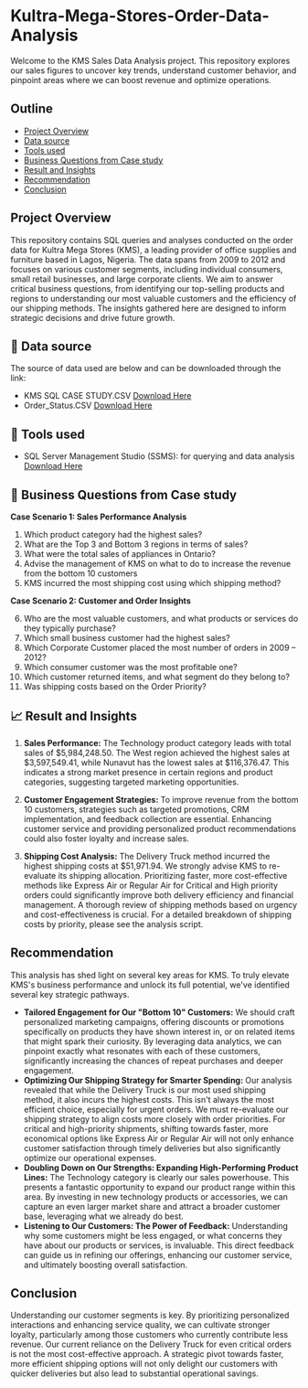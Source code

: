 # Kultra-Mega-Stores-Order-Data-Analysis

Welcome to the KMS Sales Data Analysis project. This repository explores our sales figures to uncover key trends, understand customer behavior, and pinpoint areas where we can boost revenue and optimize operations. 

## Outline
- [Project Overview](#project-overview)
- [Data source](#data-source)
- [Tools used](#tools-used)
- [Business Questions from Case study](#business-questions-from-case-study)
- [Result and Insights](#result-and-insights)
- [Recommendation](#Recommendation)
- [Conclusion](#conclusion)


## Project Overview
This repository contains SQL queries and analyses conducted on the order data for Kultra Mega Stores (KMS), a leading provider of office supplies and furniture based in Lagos, Nigeria. The data spans from 2009 to 2012 and focuses on various customer segments, including individual consumers, small retail businesses, and large corporate clients. We aim to answer critical business questions, from identifying our top-selling products and regions to understanding our most valuable customers and the efficiency of our shipping methods. The insights gathered here are designed to inform strategic decisions and drive future growth.

## 📁 Data source
The source of data used are below and can be downloaded through the link:
- KMS SQL CASE STUDY.CSV [Download Here](https://canvas.instructure.com/files/302721273/download?download_frd=1)
- Order_Status.CSV [Download Here](https://canvas.instructure.com/files/302963135/download?download_frd=1)

## 🧰 Tools used
- SQL Server Management Studio (SSMS): for querying and data analysis [Download Here](https://learn.microsoft.com/en-us/ssms/sql-server-management-studio-ssms) 

## 🧠 Business Questions from Case study
   **Case Scenario 1: Sales Performance Analysis** 
   1. Which product category had the highest sales?
   2. What are the Top 3 and Bottom 3 regions in terms of sales?
   3. What were the total sales of appliances in Ontario?
   4. Advise the management of KMS on what to do to increase the revenue from the bottom 10 customers
   5. KMS incurred the most shipping cost using which shipping method?
     
   **Case Scenario 2: Customer and Order Insights**
   
   6. Who are the most valuable customers, and what products or services do they typically purchase?
   7. Which small business customer had the highest sales?
   8. Which Corporate Customer placed the most number of orders in 2009 – 2012?
   9. Which consumer customer was the most profitable one?
   10. Which customer returned items, and what segment do they belong to?
   11. Was shipping costs based on the Order Priority?

## 📈 Result and Insights
   1. **Sales Performance:** The Technology product category leads with total sales of $5,984,248.50. The West region achieved the highest sales at $3,597,549.41, while Nunavut has the lowest sales at $116,376.47. This indicates a strong market presence in certain regions and product categories, suggesting targeted marketing opportunities.
  
   2. **Customer Engagement Strategies:** To improve revenue from the bottom 10 customers, strategies such as targeted promotions, CRM implementation, and feedback collection are essential. Enhancing customer service and providing personalized product recommendations could also foster loyalty and increase sales.
  
   3. **Shipping Cost Analysis:** The Delivery Truck method incurred the highest shipping costs at $51,971.94. We strongly advise KMS to re-evaluate its shipping allocation. Prioritizing faster, more cost-effective methods like Express Air or Regular Air for Critical and High priority orders could significantly improve both delivery efficiency and financial management. A thorough review of shipping methods based on urgency and cost-effectiveness is crucial. For a detailed breakdown of shipping costs by priority, please see the analysis script.


## Recommendation
This analysis has shed light on several key areas for KMS. To truly elevate KMS's business performance and unlock its full potential, we've identified several key strategic pathways.
- **Tailored Engagement for Our "Bottom 10" Customers:** We should craft personalized marketing campaigns, offering discounts or promotions specifically on products they have shown interest in, or on related items that might spark their curiosity. By leveraging data analytics, we can pinpoint exactly what resonates with each of these customers, significantly increasing the chances of repeat purchases and deeper engagement.
- **Optimizing Our Shipping Strategy for Smarter Spending:** Our analysis revealed that while the Delivery Truck is our most used shipping method, it also incurs the highest costs. This isn't always the most efficient choice, especially for urgent orders. We must re-evaluate our shipping strategy to align costs more closely with order priorities. For critical and high-priority shipments, shifting towards faster, more economical options like Express Air or Regular Air will not only enhance customer satisfaction through timely deliveries but also significantly optimize our operational expenses.
- **Doubling Down on Our Strengths: Expanding High-Performing Product Lines:** The Technology category is clearly our sales powerhouse. This presents a fantastic opportunity to expand our product range within this area. By investing in new technology products or accessories, we can capture an even larger market share and attract a broader customer base, leveraging what we already do best.
-  **Listening to Our Customers: The Power of Feedback:** Understanding why some customers might be less engaged, or what concerns they have about our products or services, is invaluable. This direct feedback can guide us in refining our offerings, enhancing our customer service, and ultimately boosting overall satisfaction.

## Conclusion
Understanding our customer segments is key. By prioritizing personalized interactions and enhancing service quality, we can cultivate stronger loyalty, particularly among those customers who currently contribute less revenue. Our current reliance on the Delivery Truck for even critical orders is not the most cost-effective approach. A strategic pivot towards faster, more efficient shipping options will not only delight our customers with quicker deliveries but also lead to substantial operational savings.

